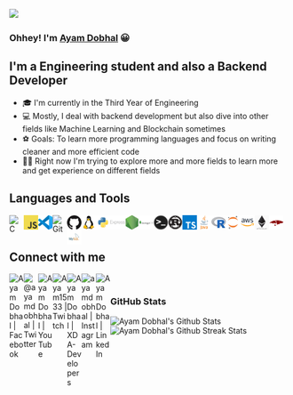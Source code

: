 ![](https://komarev.com/ghpvc/?username=AyamDobhal)

### Ohhey! I'm [Ayam Dobhal](https://ayamdobhal.github.io) 😀

## I'm a Engineering student and also a Backend Developer
- 🎓 I'm currently in the Third Year of Engineering
- 💻 Mostly, I deal with backend development but also dive into other fields like Machine Learning and Blockchain sometimes
- ⚽ Goals: To learn more programming languages and focus on writing cleaner and more efficient code
- 👨‍💻 Right now I'm trying to explore more and more fields to learn more and get experience on different fields

## Languages and Tools

<img align="left" alt="C" width="26px" src="https://img.icons8.com/color/48/000000/c-programming.png" />

<img align="left" alt="Javascript" width="26px" src="https://raw.githubusercontent.com/github/explore/80688e429a7d4ef2fca1e82350fe8e3517d3494d/topics/javascript/javascript.png">

<img align="left" alt="Visual Studio Code" width="26px" src="https://raw.githubusercontent.com/github/explore/80688e429a7d4ef2fca1e82350fe8e3517d3494d/topics/visual-studio-code/visual-studio-code.png" />

<img align="left" alt="Git" width="26px" src="https://img.icons8.com/color/48/000000/git.png" />

<img align="left" alt="GitHub" width="26px" src="https://raw.githubusercontent.com/github/explore/78df643247d429f6cc873026c0622819ad797942/topics/github/github.png" />

<img align="left" alt="Linux" width="26px" src="https://raw.githubusercontent.com/github/explore/80688e429a7d4ef2fca1e82350fe8e3517d3494d/topics/linux/linux.png">

<img align="left" alt="Python" width="26px" src="https://raw.githubusercontent.com/github/explore/80688e429a7d4ef2fca1e82350fe8e3517d3494d/topics/python/python.png">

<img align="left" alt="Express" width="26px" src="https://raw.githubusercontent.com/github/explore/80688e429a7d4ef2fca1e82350fe8e3517d3494d/topics/express/express.png">

<img align="left" alt="NodeJS" width="26px" src="https://raw.githubusercontent.com/github/explore/80688e429a7d4ef2fca1e82350fe8e3517d3494d/topics/nodejs/nodejs.png">

<img align="left" alt="MongoDB" width="26px" src="https://raw.githubusercontent.com/github/explore/80688e429a7d4ef2fca1e82350fe8e3517d3494d/topics/mongodb/mongodb.png">

<img align="left" alt="Terminal" width="26px" src="https://raw.githubusercontent.com/github/explore/d92924b1d925bb134e308bd29c9de6c302ed3beb/topics/terminal/terminal.png" />

<img align="left" alt="Rust" width="26px" src="https://raw.githubusercontent.com/github/explore/80688e429a7d4ef2fca1e82350fe8e3517d3494d/topics/rust/rust.png" />

<img align="left" alt="TypeScript" width="26px" src="https://raw.githubusercontent.com/github/explore/80688e429a7d4ef2fca1e82350fe8e3517d3494d/topics/typescript/typescript.png" />

<img align="left" alt="Java" width="26px" src="https://raw.githubusercontent.com/github/explore/5b3600551e122a3277c2c5368af2ad5725ffa9a1/topics/java/java.png" />

<img align="left" alt="R" width="26px" src="https://raw.githubusercontent.com/github/explore/80688e429a7d4ef2fca1e82350fe8e3517d3494d/topics/r/r.png" />

<img align="left" alt="JupyterNotebook" width="26px" src="https://raw.githubusercontent.com/github/explore/80688e429a7d4ef2fca1e82350fe8e3517d3494d/topics/jupyter-notebook/jupyter-notebook.png" />

<img align="left" alt="AWS" width="26px" src="https://raw.githubusercontent.com/github/explore/fbceb94436312b6dacde68d122a5b9c7d11f9524/topics/aws/aws.png" />

<img align="left" alt="Ethereum" width="26px" src="https://raw.githubusercontent.com/github/explore/80688e429a7d4ef2fca1e82350fe8e3517d3494d/topics/ethereum/ethereum.png" />

<img align="left" alt="Mongoose" width="26px" src="https://raw.githubusercontent.com/github/explore/80688e429a7d4ef2fca1e82350fe8e3517d3494d/topics/mongoose/mongoose.png" />

<img align="left" alt="MySQL" width="26px" src="https://raw.githubusercontent.com/github/explore/80688e429a7d4ef2fca1e82350fe8e3517d3494d/topics/mysql/mysql.png" />

<br />
<br />

## Connect with me

[<img align="left" alt="Ayam Dobhal | Facebook" width="26px" src="https://cdn2.iconfinder.com/data/icons/social-media-2285/512/1_Facebook_colored_svg_copy-512.png" />](https://facebook.com/AyamD1533)

[<img align="left" alt="@ayamdobhal | Twitter" width="26px" src="https://cdn2.iconfinder.com/data/icons/social-media-2285/512/1_Twitter3_colored_svg-512.png" />](https://twitter.com/ayamdobhal)

[<img align="left" alt="Ayam Dobhal | YouTube" width="26px" src="https://cdn2.iconfinder.com/data/icons/social-icons-33/128/Youtube-512.png" />](https://www.youtube.com/channel/UCYmLj9J8ZdfpK3hTgsD1u3A)

[<img align="left" alt="Ayam1533 | Twitch" width="26px" src="https://cdn4.iconfinder.com/data/icons/logos-and-brands/512/343_Twitch_logo-512.png" />](https://twitch.tv/ayam1533")

[<img align="left" alt="Ayam Dobhal | XDA-Developers" width="26px" src="https://icons.veryicon.com/png/o/object/material_design_icons/xda-7.png" />](https://forum.xda-developers.com/m/ayamdobhal.8250851)

[<img align="left" alt="ayamdobhal | Instagram" width="26px" src="https://cdn2.iconfinder.com/data/icons/social-media-applications/64/social_media_applications_3-instagram-512.png" />](https://instagram.com/ayamdobhal)

[<img align="left" alt="Ayam Dobhal | LinkedIn" width="26px" src="https://cdn1.iconfinder.com/data/icons/logotypes/32/square-linkedin-512.png" />](https://www.linkedin.com/in/ayam-dobhal-845aa0189/)

<br />

### GitHub Stats

<img alt="Ayam Dobhal's Github Stats" src="https://github-readme-stats.vercel.app/api?username=AyamDobhal&show_icons=true&include_all_commits=true&count_private=true&theme=dark" />
<br />
<img alt="Ayam Dobhal's Github Streak Stats" src="http://github-readme-streak-stats.herokuapp.com/?user=AyamDobhal&theme=dark" />

